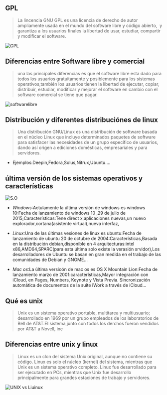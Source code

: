 ## GPL

> La lincencia GNU GPL es una licencia de derecho de autor ampliamente usada en el mundo del software libre y código abierto, ​ y garantiza a los usuarios finales la libertad de usar, estudiar, compartir y modificar el software.

![GPL](https://upload.wikimedia.org/wikipedia/commons/9/93/GPLv3_Logo.svg)

## Diferencias entre  Software libre y comercial

> una las principales diferencias es que el software libre esta dado para todos los usuarios gratuitamente y posiblemente para los sistemas operativos,también los usuarios tienen la libertad de ejecutar, copiar, distribuir, estudiar, modificar y mejorar el software en cambio con el software comercial se tiene que pagar.

![softwarelibre](https://1.bp.blogspot.com/-abKmw2gjshk/WyLJJPUy9mI/AAAAAAAAAB8/OLVDlGrvnkgzg4JTieqrdU_Rh4ip13ZQQCLcBGAs/s1600/software-libre-bogota-colombia-internetya.co_.png)

## Distribución y diferentes distribuciónes de linux 

> Una distribución GNU/Linux es una distribución de software basada en el núcleo Linux que incluye determinados paquetes de software para satisfacer las necesidades de un grupo específico de usuarios, dando así origen a ediciones domésticas, empresariales y para servidores.

* Ejemplos:Deepin,Fedora,Solus,Nitrux,Ubuntu....

## última versión de los sistemas operativos y características

![S.O](https://www.areatecnologia.com/informatica/imagenes/so.jpg)

* _Windows_:Actulamente la última versión de windows es windows 10:Fecha de lanzamiento de windows 10 ,29 de julio de 2015;Características:Tene direct x,aplicaciones nuevas,un nuevo explorador,cortana(asistente virtual),nueva interfaz,

* _Linux_:Una de las últimas vesiones de linux es ubuntu:Fecha de lanzamiento de ubuntu 20 de octubre de 2004:Características,Basada en la distribución debian,disponible en 4 arquitecturas:intel x86,AMD64,SPARC(para esta última solo existe la verasión srvidor),Los desarrolladores de Ubuntu se basan en gran medida en el trabajo de las comunidades de Debian y GNOME...

* _Mac os_:La última versioón de mac os es OS X Mountain Lion:Fecha de lanzamiento marzo de 2001:características,Mayor integración con iCloud, en Pages, Numbers, Keynote y Vista Previa. Sincronización automática de documentos de la suite iWork a través de iCloud...

## Qué es unix 

> Unix es un sistema operativo portable, multitarea y  multiusuario; desarrollado en 1969 por un grupo empleados de los laboratorios de Bell de AT&T.EI sistema,junto con todos los derchos fueron vendidos por AT&T a Novell, inc


## Diferencias entre unix y linux 

> Linux es un clon del sistema Unix original, aunque no contiene su código. Linux es solo el núcleo (kernel) del sistema, mientras que Unix es un sistema operativo completo. Linux fue desarrollado para ser ejecutado en PCs, mientras que Unix fue desarrollo principalmente para grandes estaciones de trabajo y servidores.

![UNIX vs Liuinux](https://disenowebakus.net/imagenes/articulos/unix-vs-linux.jpg)
